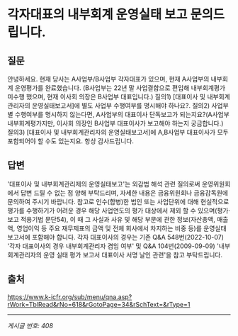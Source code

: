 # 각자대표의 내부회계 운영실태 보고 문의드립니다.

## 질문
안녕하세요.
현재 당사는
A사업부/B사업부 각자대표가 있으며,
현재 A사업부의 내부회계 운영평가를 완료했습니다.
(B사업부는 22년 말 사업결합으로 편입해 내부회계평가 미수행 했으며, 현재 이사회 의장은 B사업부 대표입니다.)
질의1)
[대표이사 및 내부회계관리자의 운영실태보고서]에 별도 사업부 수행여부를 명시해야 하나요?.
질의2)
사업부별 수행여부를 명시하지 않는다면, A사업부의 대표이사 단독보고가 되는지요?(A사업부 내부회계평가지만, 이사회 의장인 B사업부 대표이사가 보고해야 하는지 궁금합니다.)
질의3)
[대표이사 및 내부회계관리자의 운영실태보고서]에 A,B사업부 대표이사가 모두 포함되어야 할 수도 있는지요.
항상 감사드립니다.

## 답변
'대표이사 및 내부회계관리제의 운영실태보고'는 외감법 해석 관련 질의로써 운영위원회에서 답변 드릴 수 없는 점 양해 부탁드리며, 자세한 내용은 금융위원회나 금융감독원에 문의하여 주시기 바랍니다.
참고로 인수(합병)한 법인 또는 사업단위에 대해 현실적으로 평가를 수행하기가 어려운 경우 해당 사업연도의 평가 대상에서 제외 할 수 있으며(평가·보고 적용기법 문단54), 이 때 그 사실과 사유 및 해당 부문에 관한 정보(자산총액, 매출액, 영업이익 등 주요 재무제표의 금액 및 전체 회사에서 차지하는 비중 등)를 운영실태보고서에 포함해야 합니다.
각자 대표이사의 경우는 기존 Q&A 548번(2022-10-07) '각자 대표이사의 경우 내부회계관리자 겸임 여부' 및 Q&A 104번(2009-09-09) '내부회계관리자의 운영 실태 평가 보고서 대표이사 서명 날인 관련'을 참고 부탁드립니다.

## 출처
https://www.k-icfr.org/sub/menu/qna.asp?rWork=TblRead&rNo=618&rGotoPage=34&rSchText=&rType=1

---
*게시글 번호: 408*
